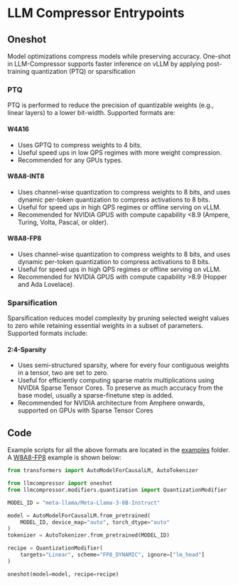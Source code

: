 # LLM Compressor Entrypoints

## Oneshot

Model optimizations compress models while preserving accuracy. One-shot in LLM-Compressor supports faster inference on vLLM by applying post-training quantization (PTQ) or sparsification

### PTQ
PTQ is performed to reduce the precision of quantizable weights (e.g., linear layers) to a lower bit-width. Supported formats are:

#### W4A16
- Uses GPTQ to compress weights to 4 bits. 
- Useful speed ups in low QPS regimes with more weight compression. 
- Recommended for any GPUs types. 
#### W8A8-INT8 
- Uses channel-wise quantization to compress weights to 8 bits, and uses dynamic per-token quantization to compress activations to 8 bits. 
- Useful for speed ups in high QPS regimes or offline serving on vLLM. 
- Recommended for NVIDIA GPUS with compute capability <8.9 (Ampere, Turing, Volta, Pascal, or older). 
#### W8A8-FP8
- Uses channel-wise quantization to compress weights to 8 bits, and uses dynamic per-token quantization to compress activations to 8 bits. 
- Useful for speed ups in high QPS regimes or offline serving on vLLM. 
- Recommended for NVIDIA GPUS with compute capability >8.9 (Hopper and Ada Lovelace). 

### Sparsification
Sparsification reduces model complexity by pruning selected weight values to zero while retaining essential weights in a subset of parameters. Supported formats include:

#### 2:4-Sparsity
- Uses semi-structured sparsity, where for every four contiguous weights in a tensor, two are set to zero. 
- Useful for efficiently computing sparse matrix multiplications using NVIDIA Sparse Tensor Cores. To preserve as much accuracy from the base model, usually a sparse-finetune step is added. 
- Recommended for NVIDIA architecture from Amphere onwards, supported on GPUs with Sparse Tensor Cores

## Code

Example scripts for all the above formats are located in the [examples](../../../examples/) folder. A [W8A8-FP8](../../../examples/quantization_w8a8_fp8/llama3_example.py) example is shown below: 

```python
from transformers import AutoModelForCausalLM, AutoTokenizer

from llmcompressor import oneshot
from llmcompressor.modifiers.quantization import QuantizationModifier

MODEL_ID = "meta-llama/Meta-Llama-3-8B-Instruct"

model = AutoModelForCausalLM.from_pretrained(
    MODEL_ID, device_map="auto", torch_dtype="auto"
)
tokenizer = AutoTokenizer.from_pretrained(MODEL_ID)

recipe = QuantizationModifier(
    targets="Linear", scheme="FP8_DYNAMIC", ignore=["lm_head"]
)

oneshot(model=model, recipe=recipe)
```
